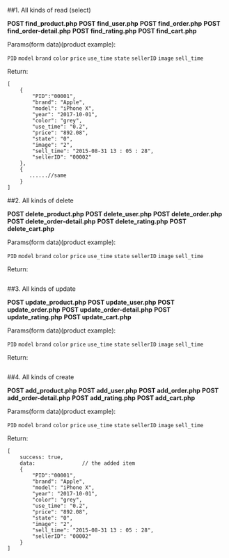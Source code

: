 ##1. All kinds of read (select)

**POST find_product.php**
**POST find_user.php**
**POST find_order.php**
**POST find_order-detail.php**
**POST find_rating.php**
**POST find_cart.php**

Params(form data)(product example):

`PID`
`model`
`brand`
`color`
`price`
`use_time`
`state`
`sellerID`
`image`
`sell_time`

Return:

```
[
    {
        "PID":"00001",
        "brand": "Apple",
        "model": "iPhone X",
        "year": "2017-10-01",
        "color": "grey",
        "use_time": "0.2",
        "price": "892.08",
        "state": "0",
        "image": "2",
        "sell_time": "2015-08-31 13 : 05 : 28",
        "sellerID": "00002"
    },
    {
       ......//same
    }
]
```

##2. All kinds of delete

**POST delete_product.php**
**POST delete_user.php**
**POST delete_order.php**
**POST delete_order-detail.php**
**POST delete_rating.php**
**POST delete_cart.php**

Params(form data)(product example):

`PID`
`model`
`brand`
`color`
`price`
`use_time`
`state`
`sellerID`
`image`
`sell_time`

Return:

```

```

##3. All kinds of update

**POST update_product.php**
**POST update_user.php**
**POST update_order.php**
**POST update_order-detail.php**
**POST update_rating.php**
**POST update_cart.php**

Params(form data)(product example):

`PID`
`model`
`brand`
`color`
`price`
`use_time`
`state`
`sellerID`
`image`
`sell_time`

Return:

```

```

##4. All kinds of create

**POST add_product.php**
**POST add_user.php**
**POST add_order.php**
**POST add_order-detail.php**
**POST add_rating.php**
**POST add_cart.php**

Params(form data)(product example):

`PID`
`model`
`brand`
`color`
`price`
`use_time`
`state`
`sellerID`
`image`
`sell_time`

Return:

```
[
    success: true,
    data:               // the added item
    {
        "PID":"00001",
        "brand": "Apple",
        "model": "iPhone X",
        "year": "2017-10-01",
        "color": "grey",
        "use_time": "0.2",
        "price": "892.08",
        "state": "0",
        "image": "2",
        "sell_time": "2015-08-31 13 : 05 : 28",
        "sellerID": "00002"
    }
]
```
